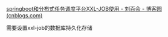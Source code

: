 [springboot和分布式任务调度平台XXL-JOB使用 - 刘百会 - 博客园 (cnblogs.com)](https://www.cnblogs.com/liubaihui/p/15619205.html)

需要设置xxl-job的数据库持久化存储


